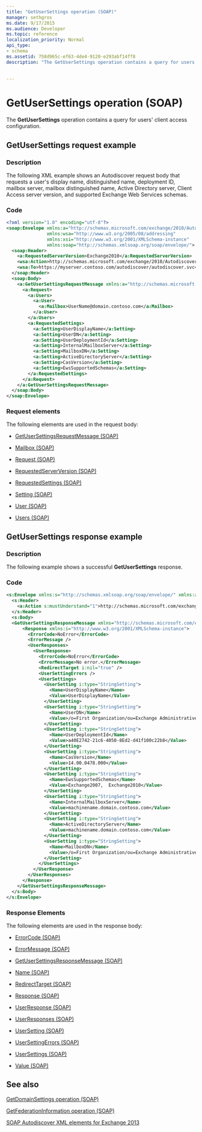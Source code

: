 ```yaml
---
title: "GetUserSettings operation (SOAP)"
manager: sethgros
ms.date: 9/17/2015
ms.audience: Developer
ms.topic: reference
localization_priority: Normal
api_type:
- schema
ms.assetid: 758d965c-ef63-4de4-9120-e293abf14ff8
description: "The GetUserSettings operation contains a query for users' client access configuration."
 
 
---
```


# GetUserSettings operation (SOAP)

The **GetUserSettings** operation contains a query for users' client access configuration. 
  
## GetUserSettings request example

### Description

The following XML example shows an Autodiscover request body that requests a user's display name, distinguished name, deployment ID, mailbox server, mailbox distinguished name, Active Directory server, Client Access server version, and supported Exchange Web Services schemas.
  
### Code

```XML
<?xml version="1.0" encoding="utf-8"?>
<soap:Envelope xmlns:a="http://schemas.microsoft.com/exchange/2010/Autodiscover"      
               xmlns:wsa="http://www.w3.org/2005/08/addressing" 
               xmlns:xsi="http://www.w3.org/2001/XMLSchema-instance"      
               xmlns:soap="http://schemas.xmlsoap.org/soap/envelope/">
  <soap:Header>
    <a:RequestedServerVersion>Exchange2010</a:RequestedServerVersion>
    <wsa:Action>http://schemas.microsoft.com/exchange/2010/Autodiscover/Autodiscover/GetUserSettings</wsa:Action>
    <wsa:To>https://myserver.contoso.com/autodiscover/autodiscover.svc</wsa:To>
  </soap:Header>
  <soap:Body>
    <a:GetUserSettingsRequestMessage xmlns:a="http://schemas.microsoft.com/exchange/2010/Autodiscover">
      <a:Request>
        <a:Users>
          <a:User>
            <a:Mailbox>UserName@domain.contoso.com</a:Mailbox>
          </a:User>
        </a:Users>
        <a:RequestedSettings>
          <a:Setting>UserDisplayName</a:Setting>
          <a:Setting>UserDN</a:Setting>
          <a:Setting>UserDeploymentId</a:Setting>
          <a:Setting>InternalMailboxServer</a:Setting>
          <a:Setting>MailboxDN</a:Setting>
          <a:Setting>ActiveDirectoryServer</a:Setting>
          <a:Setting>CasVersion</a:Setting>
          <a:Setting>EwsSupportedSchemas</a:Setting>
        </a:RequestedSettings>
      </a:Request>
    </a:GetUserSettingsRequestMessage>
  </soap:Body>
</soap:Envelope>

```

### Request elements

The following elements are used in the request body:
  
- [GetUserSettingsRequestMessage (SOAP)](getusersettingsrequestmessage-soap.md)
    
- [Mailbox (SOAP)](mailbox-soap.md)
    
- [Request (SOAP)](request-soap.md)
    
- [RequestedServerVersion (SOAP)](requestedserverversion-soap.md)
    
- [RequestedSettings (SOAP)](requestedsettings-soap.md)
    
- [Setting (SOAP)](setting-soap.md)
    
- [User (SOAP)](user-soap.md)
    
- [Users (SOAP)](users-soap.md)
    
## GetUserSettings response example

### Description

The following example shows a successful **GetUserSettings** response. 
  
### Code

```XML
<s:Envelope xmlns:s="http://schemas.xmlsoap.org/soap/envelope/" xmlns:a="http://www.w3.org/2005/08/addressing">
  <s:Header>
    <a:Action s:mustUnderstand="1">http://schemas.microsoft.com/exchange/2010/Autodiscover/Autodiscover/GetUserSettingsResponse</a:Action>
  </s:Header>
  <s:Body>
  <GetUserSettingsResponseMessage xmlns="http://schemas.microsoft.com/exchange/2010/Autodiscover">
      <Response xmlns:i="http://www.w3.org/2001/XMLSchema-instance">
        <ErrorCode>NoError</ErrorCode>
        <ErrorMessage />
        <UserResponses>
          <UserResponse>
            <ErrorCode>NoError</ErrorCode>
            <ErrorMessage>No error.</ErrorMessage>
            <RedirectTarget i:nil="true" />
            <UserSettingErrors />
            <UserSettings>
              <UserSetting i:type="StringSetting">
                <Name>UserDisplayName</Name>
                <Value>UserDisplayName</Value>
              </UserSetting>
              <UserSetting i:type="StringSetting">
                <Name>UserDN</Name>
                <Value>/o=First Organization/ou=Exchange Administrative Group (SDASDASDJ)/cn=Recipients/cn=UserDisplayName</Value>
              </UserSetting>
              <UserSetting i:type="StringSetting">
                <Name>UserDeploymentId</Name>
                <Value>a40E2742-21c6-4050-8Ed2-d41f100c22b8</Value>
              </UserSetting>
              <UserSetting i:type="StringSetting">
                <Name>CasVersion</Name>
                <Value>14.00.0478.000</Value>
              </UserSetting>
              <UserSetting i:type="StringSetting">
                <Name>EwsSupportedSchemas</Name>
                <Value>Exchange2007,  Exchange2010</Value>
              </UserSetting>
              <UserSetting i:type="StringSetting">
                <Name>InternalMailboxServer</Name>
                <Value>machinename.domain.contoso.com</Value>
              </UserSetting>
              <UserSetting i:type="StringSetting">
                <Name>ActiveDirectoryServer</Name>
                <Value>machinename.domain.contoso.com</Value>
              </UserSetting>
              <UserSetting i:type="StringSetting">
                <Name>MailboxDN</Name>
                <Value>/o=First Organization/ou=Exchange Administrative Group (SDASDASDJ)/cn=Configuration/cn=Servers/cn=server/cn=Contoso Pri MDB</Value>
              </UserSetting>
            </UserSettings>
          </UserResponse>
        </UserResponses>
      </Response>
    </GetUserSettingsResponseMessage>
  </s:Body>
</s:Envelope>
```

### Response Elements

The following elements are used in the response body:
  
- [ErrorCode (SOAP)](errorcode-soap.md)
    
- [ErrorMessage (SOAP)](errormessage-soap.md)
    
- [GetUserSettingsResponseMessage (SOAP)](getusersettingsresponsemessage-soap.md)
    
- [Name (SOAP)](name-soap.md)
    
- [RedirectTarget (SOAP)](redirecttarget-soap.md)
    
- [Response (SOAP)](response-soap.md)
    
- [UserResponse (SOAP)](userresponse-soap.md)
    
- [UserResponses (SOAP)](userresponses-soap.md)
    
- [UserSetting (SOAP)](usersetting-soap.md)
    
- [UserSettingErrors (SOAP)](usersettingerrors-soap.md)
    
- [UserSettings (SOAP)](usersettings-soap.md)
    
- [Value (SOAP)](value-soap.md)
    
## See also



[GetDomainSettings operation (SOAP)](getdomainsettings-operation-soap.md)
  
[GetFederationInformation operation (SOAP)](getfederationinformation-operation-soap.md)


[SOAP Autodiscover XML elements for Exchange 2013](soap-autodiscover-xml-elements-for-exchange-2013.md)

